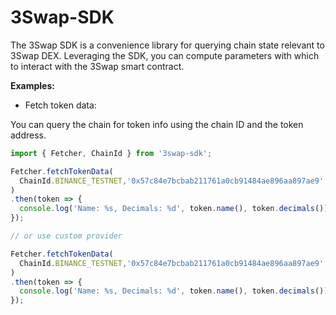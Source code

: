 3Swap-SDK
===========================================

The 3Swap SDK is a convenience library for querying chain state relevant to 3Swap DEX. Leveraging the SDK, you can compute parameters with which to interact with the 3Swap smart contract.

**Examples:**

* Fetch token data:

You can query the chain for token info using the chain ID and the token address.

```js
import { Fetcher, ChainId } from '3swap-sdk';

Fetcher.fetchTokenData(
  ChainId.BINANCE_TESTNET,'0x57c84e7bcbab211761a0cb91484ae896aa897ae9'
)
.then(token => {
  console.log('Name: %s, Decimals: %d', token.name(), token.decimals()); // 3Swap 0x, SAPX
});

// or use custom provider

Fetcher.fetchTokenData(
  ChainId.BINANCE_TESTNET,'0x57c84e7bcbab211761a0cb91484ae896aa897ae9', 'PROVIDER_URL'
)
.then(token => {
  console.log('Name: %s, Decimals: %d', token.name(), token.decimals()); // 3Swap 0x, SAPX
});
```